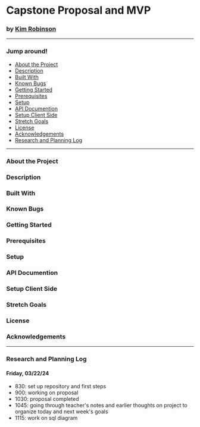 # Capstone Proposal and MVP 
### by [Kim Robinson](https://github.com/kimmykokonut)

---------------------------
### Jump around!
* <a href="#about-the-project">About the Project</a>
* <a href="#description">Description</a>
* <a href="#built-with">Built With</a>
* <a href="#known-bugs">Known Bugs</a>
* <a href="#getting-started">Getting Started</a>
* <a href="#prerequisites">Prerequisites</a>
* <a href="#setup">Setup</a>
* <a href="#api-documentation">API Documention</a>
* <a href="#setup-client-side">Setup Client Side</a>
* <a href="#stretch-goals">Stretch Goals</a>
* <a href="#license">License</a>
* <a href="#acknowledgements">Acknowledgements</a>
* <a href="#research-and-planning-log">Research and Planning Log</a>
---------------------------
### About the Project
### Description
### Built With
### Known Bugs
### Getting Started
### Prerequisites
### Setup
### API Documention
### Setup Client Side
### Stretch Goals
### License
### Acknowledgements
-----------------------------
### Research and Planning Log
#### Friday, 03/22/24
* 830: set up repository and first steps
* 900: working on proposal
* 1030: proposal completed
* 1045: going through teacher's notes and earlier thoughts on project to organize today and next week's goals
* 1115: work on sql diagram